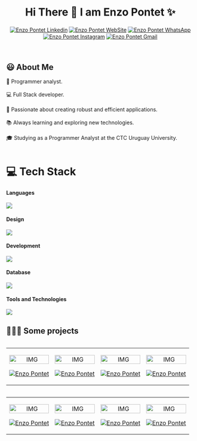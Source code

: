 <h1 align="center">Hi There 👋  I am Enzo Pontet ✨ </h1> 
<div align="center">


<a href="https://www.linkedin.com/in/enzo-pontet-4590b0242/" target="blank"><img align="center" src="https://img.shields.io/badge/LinkedIn-0077B5?style=for-the-badge&logo=linkedin&logoColor=white" alt="Enzo Pontet Linkedin"/></a>
<a href="https://portfolio-enzo-pontet.vercel.app/" target="blank"><img align="center" src="https://img.shields.io/badge/website-000000?style=for-the-badge&logo=About.me&logoColor=white" alt="Enzo Pontet WebSite"/></a>
<a href="https://api.whatsapp.com/send/?phone=%2B598099352627" target="blank"><img align="center" src="https://img.shields.io/badge/WhatsApp-25D366?style=for-the-badge&logo=whatsapp&logoColor=white" alt="Enzo Pontet  WhatsApp"  /></a>
<a href = "https://www.instagram.com/enzo.pontet/" target="blank"><img align="center" src="https://img.shields.io/badge/Instagram-E4405F?style=for-the-badge&logo=instagram&logoColor=white" alt="Enzo Pontet  Instagram"  /></a>
<a href = "mailto:enzopch2022@gmail.com" target="blank"><img align="center" src="https://img.shields.io/badge/Gmail-D14836?style=for-the-badge&logo=gmail&logoColor=white" alt="Enzo Pontet Gmail"  /></a>
  </div>
<br>
<h2>😃 About Me </h2>
<p align="left">
🌟 Programmer analyst.<br><br>
💻 Full Stack developer.<br><br>
🚀 Passionate about creating robust and efficient applications.<br><br>
📚 Always learning and exploring new technologies.<br><br>
🎓 Studying as a Programmer Analyst at the CTC Uruguay University.<br><br>
  
</p>

# 💻 Tech Stack

#### Languages
<p align="left">
  
  <a href="https://skillicons.dev">
    <img src="https://skillicons.dev/icons?i=js,ts,java,py,cs,dart&perline=12" />
  </a>
</p>



#### Design
<p align="left">
  
  <a href="https://skillicons.dev">
    <img src="https://skillicons.dev/icons?i=html,css,bootstrap,tailwind,materialui,wordpress,&perline=12" />
  </a>
</p>



#### Development
<p align="left">
  
  <a href="https://skillicons.dev">
    <img src="https://skillicons.dev/icons?i=react,nextjs,vite,vue,nodejs,nestjs,express,redux,spring,fastapi,flutter,dotnet&perline=12" />
  </a>
</p>

#### Database
<p align="left">
  
  <a href="https://skillicons.dev">
    <img src="https://skillicons.dev/icons?i=postgres,mysql,sqlite,graphql,mongodb,firebase&perline=12" />
  </a>
</p>

#### Tools and Technologies
<p align="left">
  
  <a href="https://skillicons.dev">
    <img src="https://skillicons.dev/icons?i=git,github,vscode,visualstudio,idea,docker,postman,vercel,netlify,figma,stackoverflow,webpack,sequelize&perline=13" />
  </a>
</p>




<div id="proyectos">
<h2 >👨🏻‍💻 Some projects</h2>

<table align="left" >
<tr border="none">
  <td width="25%" align="center">
    <p align="center">
     <a href="https://github.com/ChamBearSito/CTCFruitFarm" title="Go to Code">
        <img align="center" width=100% src="https://portfolio-enzo-pontet.vercel.app/_next/image?url=%2F_next%2Fstatic%2Fmedia%2FproyectoCTC.2db4709d.png&w=1920&q=75"   alt="IMG" /></a>
      </p>
  <p aling="center">

  <a href="https://github.com/ChamBearSito/CTCFruitFarm" target="blank"><img align="center" src="https://img.shields.io/badge/GitHub-100000?style=for-the-badge&logo=github&logoColor=white" alt="Enzo Pontet" /></a>
    
  </p>       
</td>
 <td width="25%" align="center">
    <p align="center">
     <a href="https://github.com/ChamBearSito/CTCFruitFarm" title="Go to Code">
        <img align="center" width=100% src="https://portfolio-enzo-pontet.vercel.app/_next/image?url=%2F_next%2Fstatic%2Fmedia%2Fspringboot.2c87a8cf.png&w=1920&q=75"   alt="IMG" /></a>
      </p>
  <p aling="center">

  <a href="https://github.com/ChamBearSito/CTCFruitFarm" target="blank"><img align="center" src="https://img.shields.io/badge/GitHub-100000?style=for-the-badge&logo=github&logoColor=white" alt="Enzo Pontet" /></a>
    
  </p>       
</td>
  
  <td width="25%" align="center">
    <p align="center">
     <a href="https://github.com/EnzoP7/Task-Api-NEST-JS" title="Go to Code">
        <img align="center" width=100% src="https://portfolio-enzo-pontet.vercel.app/_next/image?url=%2F_next%2Fstatic%2Fmedia%2FNESTJSAPI.e3caa6ac.png&w=640&q=75"   alt="IMG" /></a>
      </p>
  <p aling="center">

  <a href="https://github.com/EnzoP7/Task-Api-NEST-JS" target="blank"><img align="center" src="https://img.shields.io/badge/GitHub-100000?style=for-the-badge&logo=github&logoColor=white" alt="Enzo Pontet" /></a>
    
  </p>       
</td>

 <td width="25%" align="center">
    <p align="center">
     <a href="https://github.com/ChamBearSito/ObCineSharp" title="Go to Code">
        <img align="center" width=100% src="https://portfolio-enzo-pontet.vercel.app/_next/image?url=%2F_next%2Fstatic%2Fmedia%2FCsharpMVC.20ba4555.png&w=640&q=75"   alt="IMG" /></a>
      </p>
  <p aling="center">

  <a href="https://github.com/ChamBearSito/ObCineSharp" target="blank"><img align="center" src="https://img.shields.io/badge/GitHub-100000?style=for-the-badge&logo=github&logoColor=white" alt="Enzo Pontet" /></a>
    
  </p>       
</td>
  
</tr>
</table>
  </div>
<br>
<div id="proyectos2">


<table align="left" >
<tr border="none">
  <td width="25%" align="center">
    <p align="center">
     <a href="https://github.com/EnzoP7/REST-Server-en-NODE" title="Go to Code">
        <img align="center" width=100% src="https://portfolio-enzo-pontet.vercel.app/_next/image?url=%2F_next%2Fstatic%2Fmedia%2Frestservernode.545fbd38.png&w=640&q=75"   alt="IMG" /></a>
      </p>
  <p aling="center">

  <a href="https://github.com/EnzoP7/REST-Server-en-NODE" target="blank"><img align="center" src="https://img.shields.io/badge/GitHub-100000?style=for-the-badge&logo=github&logoColor=white" alt="Enzo Pontet" /></a>
    
  </p>       
</td>
 <td width="25%" align="center">
    <p align="center">
     <a href="https://github.com/EnzoP7/URURENT" title="Go to Code">
        <img align="center" width=100% src="https://portfolio-enzo-pontet.vercel.app/_next/image?url=%2F_next%2Fstatic%2Fmedia%2FURURENT.20e486b4.png&w=640&q=75"   alt="IMG" /></a>
      </p>
  <p aling="center">

  <a href="https://github.com/EnzoP7/URURENT" target="blank"><img align="center" src="https://img.shields.io/badge/GitHub-100000?style=for-the-badge&logo=github&logoColor=white" alt="Enzo Pontet" /></a>
    
  </p>       
</td>
  
  <td width="25%" align="center">
    <p align="center">
     <a href="https://github.com/EnzoP7/ApiPythoonMongo" title="Go to Code">
        <img align="center" width=100% src="https://portfolio-enzo-pontet.vercel.app/_next/image?url=%2F_next%2Fstatic%2Fmedia%2FAPIMONGOPYTHON.6d325d4c.png&w=640&q=75"   alt="IMG" /></a>
      </p>
  <p aling="center">

  <a href="https://github.com/EnzoP7/ApiPythoonMongo" target="blank"><img align="center" src="https://img.shields.io/badge/GitHub-100000?style=for-the-badge&logo=github&logoColor=white" alt="Enzo Pontet" /></a>
    
  </p>       
</td>

 <td width="25%" align="center">
    <p align="center">
     <a href="https://github.com/EnzoP7/ObligatorioDDA" title="Go to Code">
        <img align="center" width=100% src="https://portfolio-enzo-pontet.vercel.app/_next/image?url=%2F_next%2Fstatic%2Fmedia%2FJAVAAJEDREZ.bc3e1655.png&w=1920&q=75"   alt="IMG" /></a>
      </p>
  <p aling="center">

  <a href="https://github.com/EnzoP7/ObligatorioDDA" target="blank"><img align="center" src="https://img.shields.io/badge/GitHub-100000?style=for-the-badge&logo=github&logoColor=white" alt="Enzo Pontet" /></a>
    
  </p>       
</td>
  
</tr>
</table>
  </div>



<br><br>
<br>
<br><br><br>
<br><br>
